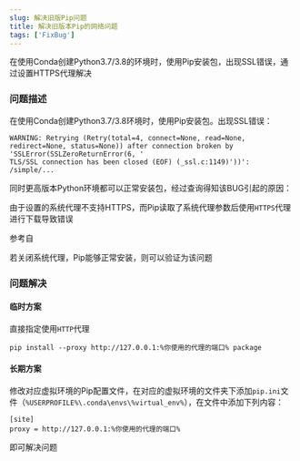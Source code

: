 ```yaml
---
slug: 解决旧版Pip问题
title: 解决旧版本Pip的网络问题
tags: ['FixBug']
---
```


在使用Conda创建Python3.7/3.8的环境时，使用Pip安装包，出现SSL错误，通过设置HTTPS代理解决

<!--truncate-->

### 问题描述

在使用Conda创建Python3.7/3.8环境时，使用Pip安装包。出现SSL错误：

```plain text
WARNING: Retrying (Retry(total=4, connect=None, read=None, redirect=None, status=None)) after connection broken by 'SSLError(SSLZeroReturnError(6, '
TLS/SSL connection has been closed (EOF) (_ssl.c:1149)'))': /simple/...
```

同时更高版本Python环境都可以正常安装包，经过查询得知该BUG引起的原因：

由于设置的系统代理不支持HTTPS，而Pip读取了系统代理参数后使用`HTTPS`代理进行下载导致错误

参考自

若关闭系统代理，Pip能够正常安装，则可以验证为该问题

### 问题解决

#### 临时方案

直接指定使用`HTTP`代理

```shell
pip install --proxy http://127.0.0.1:%你使用的代理的端口% package
```

#### 长期方案

修改对应虚拟环境的Pip配置文件，在对应的虚拟环境的文件夹下添加`pip.ini`文件（`%USERPROFILE%\.conda\envs\%virtual_env%`），在文件中添加下列内容：

```shell
[site]
proxy = http://127.0.0.1:%你使用的代理的端口%
```

即可解决问题



